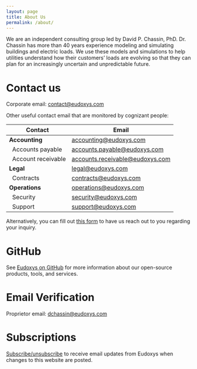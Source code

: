 ```yaml
---
layout: page
title: About Us
permalink: /about/
---
```


We are an independent consulting group led by David P. Chassin, PhD. Dr. Chassin has more than 40 years experience modeling and simulating buildings and electric loads. We use these models and simulations to help utilities understand how their customers’ loads are evolving so that they can plan for an increasingly uncertain and unpredictable future.

# Contact us

Corporate email: contact@eudoxys.com

Other useful contact email that are monitored by cognizant people:

| Contact | Email |
| ------- | ----- |
| **Accounting** | accounting@eudoxys.com |
| &nbsp; Accounts payable | accounts.payable@eudoxys.com |
| &nbsp; Account receivable | accounts.receivable@eudoxys.com |
| **Legal** | legal@eudoxys.com |
| &nbsp; Contracts | contracts@eudoxys.com |
| **Operations** | operations@eudoxys.com |
| &nbsp; Security | security@eudoxys.com |
| &nbsp; Support | support@eudoxys.com |

Alternatively, you can fill out [this form](https://docs.google.com/forms/d/e/1FAIpQLSer5PnrZ8_ZiJod1kf6pUG_flPbsc2AtxRx5BMiRiM8uM_vaA/viewform) to have us reach out to you regarding your inquiry.

# GitHub

See [Eudoxys on GitHub](https://github.com/eudoxys) for more information about our open-source products, tools, and services.

# Email Verification

Proprietor email: dchassin@eudoxys.com

# Subscriptions

[Subscribe/unsubscribe](https://forms.gle/maeprnx4uwvQLtD77) to receive email updates from Eudoxys when changes to this website are posted.
